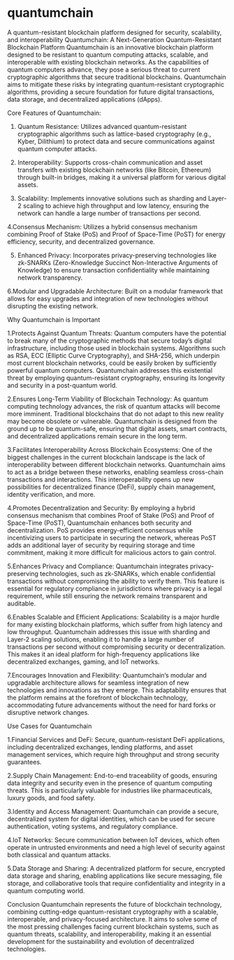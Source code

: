 # quantumchain
A quantum-resistant blockchain platform designed for security, scalability, and interoperability
Quantumchain: A Next-Generation Quantum-Resistant Blockchain Platform
Quantumchain is an innovative blockchain platform designed to be resistant to quantum computing attacks, scalable, and interoperable with existing blockchain networks. As the capabilities of quantum computers advance, they pose a serious threat to current cryptographic algorithms that secure traditional blockchains. Quantumchain aims to mitigate these risks by integrating quantum-resistant cryptographic algorithms, providing a secure foundation for future digital transactions, data storage, and decentralized applications (dApps).

Core Features of Quantumchain:
1. Quantum Resistance: Utilizes advanced quantum-resistant cryptographic algorithms such as lattice-based cryptography (e.g., Kyber, Dilithium) to protect data and secure communications against quantum computer attacks.

2. Interoperability: Supports cross-chain communication and asset transfers with existing blockchain networks (like Bitcoin, Ethereum) through built-in bridges, making it a universal platform for various digital assets.

3. Scalability: Implements innovative solutions such as sharding and Layer-2 scaling to achieve high throughput and low latency, ensuring the network can handle a large number of transactions per second.

4.Consensus Mechanism: Utilizes a hybrid consensus mechanism combining Proof of Stake (PoS) and Proof of Space-Time (PoST) for energy efficiency, security, and decentralized governance.

5. Enhanced Privacy: Incorporates privacy-preserving technologies like zk-SNARKs (Zero-Knowledge Succinct Non-Interactive Arguments of Knowledge) to ensure transaction confidentiality while maintaining network transparency.

6.Modular and Upgradable Architecture: Built on a modular framework that allows for easy upgrades and integration of new technologies without disrupting the existing network.

Why Quantumchain is Important

1.Protects Against Quantum Threats:
Quantum computers have the potential to break many of the cryptographic methods that secure today’s digital infrastructure, including those used in blockchain systems. Algorithms such as RSA, ECC (Elliptic Curve Cryptography), and SHA-256, which underpin most current blockchain networks, could be easily broken by sufficiently powerful quantum computers. Quantumchain addresses this existential threat by employing quantum-resistant cryptography, ensuring its longevity and security in a post-quantum world.

2.Ensures Long-Term Viability of Blockchain Technology:
As quantum computing technology advances, the risk of quantum attacks will become more imminent. Traditional blockchains that do not adapt to this new reality may become obsolete or vulnerable. Quantumchain is designed from the ground up to be quantum-safe, ensuring that digital assets, smart contracts, and decentralized applications remain secure in the long term.

3.Facilitates Interoperability Across Blockchain Ecosystems:
One of the biggest challenges in the current blockchain landscape is the lack of interoperability between different blockchain networks. Quantumchain aims to act as a bridge between these networks, enabling seamless cross-chain transactions and interactions. This interoperability opens up new possibilities for decentralized finance (DeFi), supply chain management, identity verification, and more.

4.Promotes Decentralization and Security:
By employing a hybrid consensus mechanism that combines Proof of Stake (PoS) and Proof of Space-Time (PoST), Quantumchain enhances both security and decentralization. PoS provides energy-efficient consensus while incentivizing users to participate in securing the network, whereas PoST adds an additional layer of security by requiring storage and time commitment, making it more difficult for malicious actors to gain control.

5.Enhances Privacy and Compliance:
Quantumchain integrates privacy-preserving technologies, such as zk-SNARKs, which enable confidential transactions without compromising the ability to verify them. This feature is essential for regulatory compliance in jurisdictions where privacy is a legal requirement, while still ensuring the network remains transparent and auditable.

6.Enables Scalable and Efficient Applications:
Scalability is a major hurdle for many existing blockchain platforms, which suffer from high latency and low throughput. Quantumchain addresses this issue with sharding and Layer-2 scaling solutions, enabling it to handle a large number of transactions per second without compromising security or decentralization. This makes it an ideal platform for high-frequency applications like decentralized exchanges, gaming, and IoT networks.

7.Encourages Innovation and Flexibility:
Quantumchain’s modular and upgradable architecture allows for seamless integration of new technologies and innovations as they emerge. This adaptability ensures that the platform remains at the forefront of blockchain technology, accommodating future advancements without the need for hard forks or disruptive network changes.

Use Cases for Quantumchain

1.Financial Services and DeFi:
Secure, quantum-resistant DeFi applications, including decentralized exchanges, lending platforms, and asset management services, which require high throughput and strong security guarantees.

2.Supply Chain Management:
End-to-end traceability of goods, ensuring data integrity and security even in the presence of quantum computing threats. This is particularly valuable for industries like pharmaceuticals, luxury goods, and food safety.

3.Identity and Access Management:
Quantumchain can provide a secure, decentralized system for digital identities, which can be used for secure authentication, voting systems, and regulatory compliance.

4.IoT Networks:
Secure communication between IoT devices, which often operate in untrusted environments and need a high level of security against both classical and quantum attacks.

5.Data Storage and Sharing:
A decentralized platform for secure, encrypted data storage and sharing, enabling applications like secure messaging, file storage, and collaborative tools that require confidentiality and integrity in a quantum computing world.

Conclusion
Quantumchain represents the future of blockchain technology, combining cutting-edge quantum-resistant cryptography with a scalable, interoperable, and privacy-focused architecture. It aims to solve some of the most pressing challenges facing current blockchain systems, such as quantum threats, scalability, and interoperability, making it an essential development for the sustainability and evolution of decentralized technologies.
